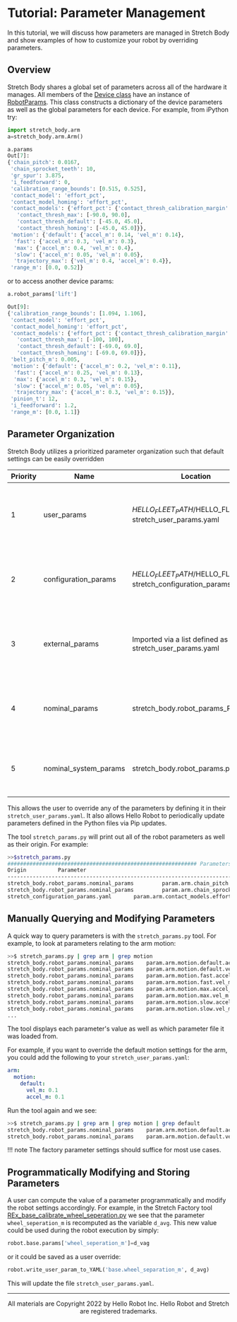 # Tutorial: Parameter Management

In this tutorial, we will discuss how parameters are managed in Stretch Body and show examples of how to customize your robot by overriding parameters.

## Overview

Stretch Body shares a global set of parameters across all of the hardware it manages. All members of the [Device class](https://github.com/hello-robot/stretch_body/blob/master/body/stretch_body/device.py) have an instance of [RobotParams](https://github.com/hello-robot/stretch_body/blob/master/body/stretch_body/robot_params.py). This class constructs a dictionary of the device parameters as well as the global parameters for each device. For example, from iPython try:

```python
import stretch_body.arm
a=stretch_body.arm.Arm()

a.params
Out[7]: 
{'chain_pitch': 0.0167,
 'chain_sprocket_teeth': 10,
 'gr_spur': 3.875,
 'i_feedforward': 0,
 'calibration_range_bounds': [0.515, 0.525],
 'contact_model': 'effort_pct',
 'contact_model_homing': 'effort_pct',
 'contact_models': {'effort_pct': {'contact_thresh_calibration_margin': 10.0,
   'contact_thresh_max': [-90.0, 90.0],
   'contact_thresh_default': [-45.0, 45.0],
   'contact_thresh_homing': [-45.0, 45.0]}},
 'motion': {'default': {'accel_m': 0.14, 'vel_m': 0.14},
  'fast': {'accel_m': 0.3, 'vel_m': 0.3},
  'max': {'accel_m': 0.4, 'vel_m': 0.4},
  'slow': {'accel_m': 0.05, 'vel_m': 0.05},
  'trajectory_max': {'vel_m': 0.4, 'accel_m': 0.4}},
 'range_m': [0.0, 0.52]}
```

or to access another device params:

```python
a.robot_params['lift']

Out[9]: 
{'calibration_range_bounds': [1.094, 1.106],
 'contact_model': 'effort_pct',
 'contact_model_homing': 'effort_pct',
 'contact_models': {'effort_pct': {'contact_thresh_calibration_margin': 10.0,
   'contact_thresh_max': [-100, 100],
   'contact_thresh_default': [-69.0, 69.0],
   'contact_thresh_homing': [-69.0, 69.0]}},
 'belt_pitch_m': 0.005,
 'motion': {'default': {'accel_m': 0.2, 'vel_m': 0.11},
  'fast': {'accel_m': 0.25, 'vel_m': 0.13},
  'max': {'accel_m': 0.3, 'vel_m': 0.15},
  'slow': {'accel_m': 0.05, 'vel_m': 0.05},
  'trajectory_max': {'accel_m': 0.3, 'vel_m': 0.15}},
 'pinion_t': 12,
 'i_feedforward': 1.2,
 'range_m': [0.0, 1.1]}
```

## Parameter Organization

Stretch Body utilizes a prioritized parameter organization such that default settings can be easily overridden 

| Priority | Name                  | Location                                                     | Description                                                  |
| -------- | --------------------- | ------------------------------------------------------------ | ------------------------------------------------------------ |
| 1        | user_params           | $HELLO_FLEET_PATH/$HELLO_FLEET_ID/ stretch_user_params.yaml  | Yaml file for users to override default settings and to define custom configurations. |
| 2        | configuration_params  | $HELLO_FLEET_PATH/$HELLO_FLEET_ID/  stretch_configuration_params.yaml | Robot specific data  (eg, serial numbers and calibrations). Calibration tools may update these. |
| 3        | external_params       | Imported via a list defined as `params` in stretch_user_params.yaml | External Python parameter dictionaries for 3rd party devices and peripherals. |
| 4        | nominal_params        | stretch_body.robot_params_RE2V0.py                           | Generic systems settings (common across all robots of a given model. |
| 5        | nominal_system_params | stretch_body.robot_params.py                                 | Generic systems settings (common across all robot models).  |

 This allows the user to override any of the parameters by defining it in their `stretch_user_params.yaml`. It also allows Hello Robot to periodically update parameters defined in the Python files via Pip updates.

The tool `stretch_params.py` will print out all of the robot parameters as well as their origin. For example:

```bash
>>$stretch_params.py 
############################################################ Parameters for stretch-re2-2002 
Origin          Parameter                                                              Value                         
--------------------------------------------------------------------------------------------------------------------------------- ...         
stretch_body.robot_params.nominal_params         param.arm.chain_pitch          0.0167                        
stretch_body.robot_params.nominal_params         param.arm.chain_sprocket_teeth     	10                                     ...               
stretch_configuration_params.yaml       param.arm.contact_models.effort_pct.contact_thresh_default     [-45.0, 45.0]         
```

## Manually Querying and Modifying Parameters

A quick way to query parameters is with the `stretch_params.py` tool. For example, to look at parameters relating to the arm motion:

```bash
>>$ stretch_params.py | grep arm | grep motion
stretch_body.robot_params.nominal_params	param.arm.motion.default.accel_m	0.14                          
stretch_body.robot_params.nominal_params	param.arm.motion.default.vel_m		0.14                          
stretch_body.robot_params.nominal_params	param.arm.motion.fast.accel_m		0.3                           
stretch_body.robot_params.nominal_params	param.arm.motion.fast.vel_m			0.3                           
stretch_body.robot_params.nominal_params	param.arm.motion.max.accel_m		0.4                           
stretch_body.robot_params.nominal_params	param.arm.motion.max.vel_m			0.4                           
stretch_body.robot_params.nominal_params	param.arm.motion.slow.accel_m		0.05                          
stretch_body.robot_params.nominal_params	param.arm.motion.slow.vel_m			0.05                          
...               
```

The tool displays each parameter's value as well as which parameter file it was loaded from.

For example, if you want to override the default motion settings for the arm, you could add the following to your `stretch_user_params.yaml`:

```yaml
arm:
  motion:
    default:
      vel_m: 0.1
      accel_m: 0.1
```

Run the tool again and we see:

```bash
>>$ stretch_params.py | grep arm | grep motion | grep default
stretch_body.robot_params.nominal_params	param.arm.motion.default.accel_m	0.1                          
stretch_body.robot_params.nominal_params	param.arm.motion.default.vel_m		0.1  
```

!!! note
    The factory parameter settings should suffice for most use cases. 

## Programmatically Modifying and Storing Parameters

A user can compute the value of a parameter programmatically and modify the robot settings accordingly. For example, in the Stretch Factory tool [REx_base_calibrate_wheel_seperation.py](https://github.com/hello-robot/stretch_factory/blob/master/python/tools/REx_base_calibrate_wheel_separation.py) we see that the parameter `wheel_seperation_m` is recomputed as the variable `d_avg`. This new value could be used during the robot execution by simply:

```python
robot.base.params['wheel_seperation_m']=d_vag
```

or it could be saved as a user override:

```python
robot.write_user_param_to_YAML('base.wheel_separation_m', d_avg)
```

This will update the file `stretch_user_params.yaml`.

------
<div align="center"> All materials are Copyright 2022 by Hello Robot Inc. Hello Robot and Stretch are registered trademarks.</div>